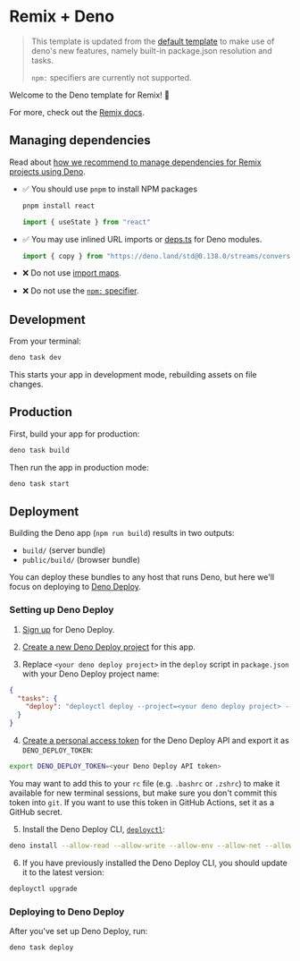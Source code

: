 # Remix + Deno

> This template is updated from the [default template](https://github.com/remix-run/remix/tree/main/templates/deno) to make use of deno's new features, namely built-in package.json resolution and tasks.
>
> `npm:` specifiers are currently not supported.

Welcome to the Deno template for Remix! 🦕

For more, check out the [Remix docs](https://remix.run/docs).

## Managing dependencies

Read about
[how we recommend to manage dependencies for Remix projects using Deno](https://github.com/remix-run/remix/blob/main/decisions/0001-use-npm-to-manage-npm-dependencies-for-deno-projects.md).

- ✅ You should use `pnpm` to install NPM packages

  ```sh
  pnpm install react
  ```

  ```ts
  import { useState } from "react"
  ```

- ✅ You may use inlined URL imports or [deps.ts](https://deno.land/manual/examples/manage_dependencies#managing-dependencies)
  for Deno modules.

  ```ts
  import { copy } from "https://deno.land/std@0.138.0/streams/conversion.ts"
  ```

- ❌ Do not use [import maps](https://deno.land/manual/linking_to_external_code/import_maps).

- ❌ Do not use the [`npm:` specifier](https://deno.land/manual@v1.32.5/node/npm_specifiers).

## Development

From your terminal:

```sh
deno task dev
```

This starts your app in development mode, rebuilding assets on file changes.

## Production

First, build your app for production:

```sh
deno task build
```

Then run the app in production mode:

```sh
deno task start
```

## Deployment

Building the Deno app (`npm run build`) results in two outputs:

- `build/` (server bundle)
- `public/build/` (browser bundle)

You can deploy these bundles to any host that runs Deno, but here we'll focus on
deploying to [Deno Deploy](https://deno.com/deploy).

### Setting up Deno Deploy

1. [Sign up](https://dash.deno.com/signin) for Deno Deploy.

2. [Create a new Deno Deploy project](https://dash.deno.com/new) for this app.

3. Replace `<your deno deploy project>` in the `deploy` script in `package.json`
   with your Deno Deploy project name:

```json filename=deno.json
{
  "tasks": {
    "deploy": "deployctl deploy --project=<your deno deploy project> --include=.cache,build,public ./build/index.js"
  }
}
```

4. [Create a personal access token](https://dash.deno.com/account) for the Deno
   Deploy API and export it as `DENO_DEPLOY_TOKEN`:

```sh
export DENO_DEPLOY_TOKEN=<your Deno Deploy API token>
```

You may want to add this to your `rc` file (e.g. `.bashrc` or `.zshrc`) to make
it available for new terminal sessions, but make sure you don't commit this
token into `git`. If you want to use this token in GitHub Actions, set it as a
GitHub secret.

5. Install the Deno Deploy CLI,
   [`deployctl`](https://github.com/denoland/deployctl):

```sh
deno install --allow-read --allow-write --allow-env --allow-net --allow-run --no-check -r -f https://deno.land/x/deploy/deployctl.ts
```

6. If you have previously installed the Deno Deploy CLI, you should update it to
   the latest version:

```sh
deployctl upgrade
```

### Deploying to Deno Deploy

After you've set up Deno Deploy, run:

```sh
deno task deploy
```
